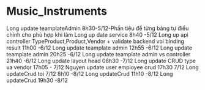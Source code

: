 # Music_Instruments
Long update teamplateAdmin 8h30-5/12-Phần tiêu đề từng bảng tự điểu chỉnh cho phù hợp khi làm
Long up date service 8h40 -5/12
Long up api controller TypeProduct,Product,Vendor + validate backend voi binding result 11h00 -6/12
Long update teamplate admin 12h55 -6/12
Long update teamplate admin 20h25 -6/12
Long update teamplate admin vs controller 21h40 -6/12
Long update layout head 08h30 -7/12
Long update CRUD type va vendor 17h05 - 7/12
Nguyen update user employee crud 17h30 7/12
Long updateCrud toi 7/12 8h10 -8/12
Long updateCrud 11h10 -8/12
Long updateCrud 19h30 -8/12
